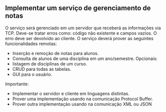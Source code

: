 ## Implementar um serviço de gerenciamento de notas 

O serviço será gerenciado em um servidor que receberá as informações via TCP. Deve-se tratar erros como: código não existente e campos vazios.
O erro deve ser devolvido ao cliente.
O serviço deverá prover as seguintes funcionalidades remotas:
- Inserção e remoção de notas para alunos.
- Consulta de alunos de uma disciplina em um ano/semestre.
Opcionais:
- listagem de disciplinas de um curso.
- CRUD para todas as tabelas.
- GUI para o usuário.

Importante:
- Implementar o servidor e cliente em linguagens distintas.
- Prover uma implementação usando na comunicação Protocol Buffer.
- Prover outra implementação usando na comunicação XML ou JSON